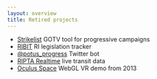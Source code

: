```yaml
---
layout: overview
title: Retired projects
---
```


<ul>
  <li>
    <a href="https://strikelist.rofreg.com/" target="_blank">Strikelist</a>
    <span>GOTV tool for progressive campaigns</span>
  </li>
  <li>
    <a href="https://ribit.rofreg.com/" target="_blank">RIBIT</a>
    <span>RI legislation tracker</span>
  </li>
  <li>
    <a href="https://twitter.com/potus_progress" target="_blank">@potus_progress</a>
    <span>Twitter bot</span>
  </li>
  <li>
    <a href="https://github.com/rofreg/ripta" target="_blank">RIPTA Realtime</a>
    <span>live transit data</span>
  </li>
  <li>
    <a href="https://github.com/rofreg/oculus-space" target="_blank">Oculus Space</a>
    <span>WebGL VR demo from 2013</span>
  </li>
</ul>
